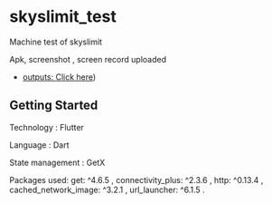 # skyslimit_test
Machine test of skyslimit 

Apk, screenshot , screen record uploaded
- [outputs: Click here](https://github.com/rahulraj7626/Skyislimit-test/tree/master/screenshots_and_outputs))

## Getting Started

Technology : Flutter

Language : Dart

State management : GetX

Packages used:   get: ^4.6.5 ,
  connectivity_plus: ^2.3.6 , 
  http: ^0.13.4 , 
  cached_network_image: ^3.2.1 , 
  url_launcher: ^6.1.5 .

